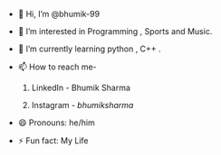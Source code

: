 - 👋 Hi, I’m @bhumik-99
- 👀 I’m interested in Programming , Sports and Music.
- 🌱 I’m currently learning python , C++ .
- 📫 How to reach me-
  1. LinkedIn - Bhumik Sharma  [](https://www.linkedin.com/in/bhumik-sharma-44635931a/)

  2. Instagram -  _bhumiksharma_ [](https://www.instagram.com/_bhumiksharma_/)
  
 - 😄 Pronouns: he/him
- ⚡ Fun fact: My Life 

<!---
bhumik-99/bhumik-99 is a ✨ special ✨ repository because its `README.md` (this file) appears on your GitHub profile.
You can click the Preview link to take a look at your changes.
--->
